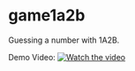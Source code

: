 # game1a2b

Guessing a number with 1A2B.

Demo Video:
[![Watch the video](https://img.youtube.com/vi/MdWv-0N-Kcs/maxresdefault.jpg)](https://youtu.be/MdWv-0N-Kcs)

